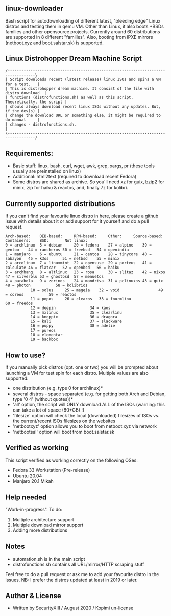 ## linux-downloader
Bash script for autodownloading of different latest, "bleeding edge" Linux distros and testing them in qemu VM. Other than Linux, it also boots *BSDs families and other opensource projects. Currently around 60 distributions are supported in 8 different "families". Also, booting from iPXE mirrors (netboot.xyz and boot.salstar.sk) is supported.

## Linux Distrohopper Dream Machine Script
```
/----------------------------------------------------------------------------------\
| Script downloads recent (latest release) linux ISOs and spins a VM for a test.   |
| This is distrohopper dream machine. It consist of the file with distro download  | 
| functions (distrofunctions.sh) as well as this script. Theoretically, the script | 
| should always download recent linux ISOs without any updates. But, if the dev(s) |
| change the download URL or something else, it might be required to do manual     |
| changes - distrofunctions.sh.                                                    |
\----------------------------------------------------------------------------------/
```

## Requirements: 
* Basic stuff: linux, bash, curl, wget, awk, grep, xargs, pr (these tools usually are preinstalled on linux)
* Additional: html2text (required to download recent Fedora)
* Some distros are shared as archive. So you'll need xz for guix, bzip2 for minix, zip for haiku & reactos, and, finally 7z for kolibri.

## Currently supported distributions
If you can't find your favourite linux distro in here, please create a github issue with details about it or add support for it yourself and do a pull request.
```
Arch-based:    DEB-based:     RPM-based:     Other:	    Source-based:  Containers:	  BSD:		 Not linux:
0 = archlinux  5 = debian     20 = fedora    27 = alpine    39 = gentoo	   44 = rancheros 50 = freebsd	 54 = openindia
1 = manjaro    6 = ubuntu     21 = centos    28 = tinycore  40 = sabayon   45 = k3os	  51 = netbsd	 55 = minix
2 = arcolinux  7 = linuxmint  22 = opensuse  29 = porteus   41 = calculate 46 = flatcar	  52 = openbsd	 56 = haiku
3 = archbang   8 = altlinux   23 = rosa	     30 = slitaz    42 = nixos	   47 = silverblu 53 = ghostbsd	 57 = menuetos
4 = parabola   9 = zorinos    24 = mandriva  31 = pclinuxos 43 = guix	   48 = photon	  		 58 = kolibrios
	       10 = solus     25 = mageia    32 = void	    		   49 = coreos	  		 59 = reactos
	       11 = popos     26 = clearos   33 = fourmlinu 		   		  		 60 = freedos
	       12 = deepin    		     34 = kaos	    		   		  		 
	       13 = mxlinux   		     35 = clearlinu 		   		  		 
	       14 = knoppix   		     36 = dragora   		   		  		 
	       15 = kali      		     37 = slackware 		   		  		 
	       16 = puppy     		     38 = adelie    		   		  		 
	       17 = pureos    		     		    		   		  		 
	       18 = elementar 		     		    		   		  		 
	       19 = backbox   			   		    		     		           		      
```

## How to use?
If you manually pick distros (opt. one or two) you will be prompted about launching a VM for test spin for each distro.
Multiple values are also supported:
* one distribution (e.g. type 0 for archlinux)*
* several distros - space separated (e.g. for getting both Arch and Debian, type '0 4' (without quotes))*
* 'all' option, the script will ONLY download ALL of the ISOs (warning: this can take a lot of space (80+GB) !)
* 'filesize' option will check the local (downloaded) filesizes of ISOs vs. the current/recent ISOs filesizes on the websites
* 'netbootxyz' option allows you to boot from netboot.xyz via network
* 'netbootsal' option will boot from boot.salstar.sk

## Verified as working
This script verified as working correctly on the following OSes:
* Fedora 33 Workstation (Pre-release)
* Ubuntu 20.04
* Manjaro 20.1 Mikah

## Help needed
"Work-in-progress". To do:	
1. Multiple architecture support
2. Multiple download mirror support
3. Adding more distributions

## Notes
* automation.sh is in the main script
* distrofunctions.sh contains all URL/mirror/HTTP scraping stuff

Feel free to do a pull request or ask me to add your favourite distro in the issues.
NB: I prefer the distros updated at least in 2019 or later.

## Author & License
* Written by SecurityXIII / August 2020 / Kopimi un-license
